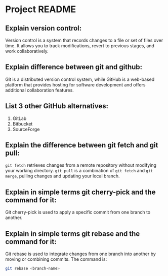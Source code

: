 # Project README

## Explain version control:
Version control is a system that records changes to a file or set of files over time. It allows you to track modifications, revert to previous stages, and work collaboratively.

## Explain difference between git and github:
Git is a distributed version control system, while GitHub is a web-based platform that provides hosting for software development and offers additional collaboration features.

## List 3 other GitHub alternatives:
1. GitLab
2. Bitbucket
3. SourceForge

## Explain the difference between git fetch and git pull:
`git fetch` retrieves changes from a remote repository without modifying your working directory. `git pull` is a combination of `git fetch` and `git merge`, pulling changes and updating your local branch.

## Explain in simple terms git cherry-pick and the command for it:
Git cherry-pick is used to apply a specific commit from one branch to another. 

## Explain in simple terms git rebase and the command for it:
Git rebase is used to integrate changes from one branch into another by moving or combining commits. The command is:
```bash
git rebase <branch-name>

